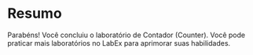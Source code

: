 # Resumo

Parabéns! Você concluiu o laboratório de Contador (Counter). Você pode praticar mais laboratórios no LabEx para aprimorar suas habilidades.
